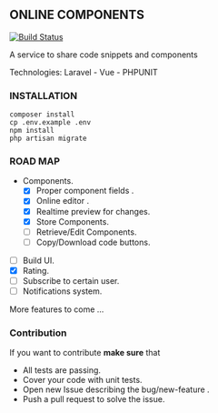 ## ONLINE COMPONENTS 
[![Build Status](https://travis-ci.org/MagedAhmad/Realtime-components.svg?branch=master)](https://travis-ci.org/MagedAhmad/Realtime-components)

A service to share code snippets and components

Technologies: Laravel - Vue - PHPUNIT

### INSTALLATION
```
composer install
cp .env.example .env
npm install
php artisan migrate
```


### ROAD MAP

- Components.
    - [x] Proper component fields .  
    - [x] Online editor .
    - [x] Realtime preview for changes.
    - [x] Store Components.
    - [ ] Retrieve/Edit Components.
    - [ ] Copy/Download code buttons.
- [ ] Build UI.
- [x] Rating.
- [ ] Subscribe to certain user.
- [ ] Notifications system.

More features to come ... 

### Contribution 

If you want to contribute <b>make sure</b> that 

- All tests are passing.
- Cover your code with unit tests.
- Open new Issue describing the bug/new-feature .
- Push a pull request to solve the issue.
